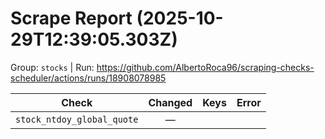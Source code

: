 # Scrape Report (2025-10-29T12:39:05.303Z)

Group: `stocks`  |  Run: https://github.com/AlbertoRoca96/scraping-checks-scheduler/actions/runs/18908078985

| Check | Changed | Keys | Error |
|---|:---:|:--|:--|
| `stock_ntdoy_global_quote` | — |  |  |
